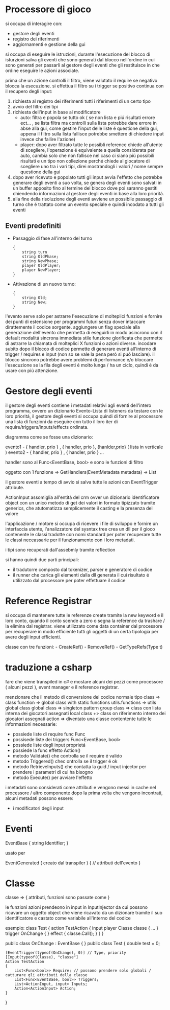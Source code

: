 # Processore di gioco
si occupa di interagire con:
- gestore degli eventi
- registro dei riferimenti 
- aggiornamenti e gestione della gui
  
si occupa di eseguire le istruzioni, durante l'esecuzione del blocco di isturzioni
salva gli eventi che sono generati dal blocco nell'ordine in cui sono generati
per passarli al gestore degli eventi che gli restituisce in che ordine eseguire 
le azioni associate.

prima che un azione controlli il filtro, viene valutato il require se negativo
blocca la esecuzione.
si effettua il filtro su i trigger se positivo continua con il recupero degli input:
1. richiesta al registro dei riferimenti tutti i riferimenti di un certo tipo
2. avvio del filtro dei tipi
3. richiesta dell'input in base al modificatore 
    - auto: filtra e popola se tutto ok ( se non lista e piú risultati errore ect... , se lista filtra ma controlli sulla lista potrebbe dare errore in abse alla gui, come gestire l'input delle liste é questione della gui, appena il filtro sulla lista fallisce potrebbe smettere di chiedere input invece che fallire l'azione)
    - player: dopo aver filtrato tutte le possibli reference chiede all'utente di scegliere, l'operazione é equivalente a quella considerata per auto, cambia solo che non fallisce nel caso ci siano piú possibili risultati e un tipo non collezione perché chiede al giocatore di scegliere uno tra i vari tipi, direi mostrandogli i valori / nome sempre questione della gui
4. dopo aver ricevuto e popolato tutti gli input avvia l'effetto che potrebbe generare degli eventi a suo volta, se genera degli eventi sono salvati in un buffer apposito fino al termine del blocco dove poi saranno 
gestiti chiendendo informazioni al gestore degli eventi in base alla loro prioritá. 
5. alla fine della risoluzione degli eventi avviene un possibile passaggio di turno che é trattato come un evento speciale e quindi incodato a tutti gli eventi 

## Eventi predefiniti
- Passaggio di fase all'interno del turno
    ```
    {
        string turn
        string OldPhase;
        string NewPhase;
        player OldPlayer;
        player NewPlayer;
    }
    ```
- Attivazione di un nuovo turno: 
    ```
    {
        string Old;
        string New;
    }
    ```

l'evento serve solo per astrarre l'esecuzione di molteplici funzioni e fornire dei punti di estensione per 
programmi futuri senza dover intaccare dirattemente il codice sorgente.
aggiungere un flag speciale alla generazione dell'evento che permetta di eseguirli in modo asincrono con il 
default modalitá sincrona immediata stile funzione glorificata che permette di astrarre la chiamata di molteplici X funzioni o azioni diverse.
incodare subito dopo il blocco di codice permette di generare eventi all'interno di 
trigger / requires e input (non so se vale la pena peró si puó lasciare).
il blocco sincrono potrebbe avere problemi di performance e/o bloccare l'esecuzione 
se la fila degli eventi é molto lunga / ha un ciclo, quindi é da usare con piú 
attenzione.

# Gestore degli eventi
il gestore degli eventi contiene i metadati relativi agli eventi dell'intero programma, 
ovvero un dizionario Evento-Lista di listeners da testare con le loro prioritá, 
il gestore degli eventi si occupa quindi di fornire al processore una lista di funzioni da eseguire
con tutto il loro iter di require/triggers/inputs/effects ordinata.

diagramma come se fosse una dizionario:

evento1 - { handler, prio } , { handler, prio }, {hanlder,prio} ( lista in verticale )
evento2 - { handler, prio } , { handler, prio }
...

handler sono al Func<EventBase, bool> e sono le funzioni di filtro 

oggetto con 1 funzione => GetHandlers(EventMetadata metadata) -> List<Handlers>


il gestore eventi a tempo di avvio si salva tutte le azioni con EventTrigger attribute.

ActionInput assomiglia all'entitá del crm ovver un dizionario identificatore object con un unico metodo di get dei valori in formato tipizzato tramite generics, che atutomatizza semplicemente il casting e la presenza del valore

l'applicazione / motore si occupa di ricevere i file di sviluppo e fornire un interfaccia utente, l'analizzatore del sysntax tree crea un dll per il gioco contenente le classi
tradotte con nomi standard per poter recuperare tutte le classi neceassarie per il funzionamento con i loro metadati.

i tipi sono recuperati dall'assebmly tramite reflection

si hanno quindi due parti principali:
- il tradutorre composto dal tokenizer, parser e generatore di codice
- il runner che carica gli elementi dalla dll generata il cui risultato é utilizzato dal processore per poter effettuare il codice 

# Reference Registrar
si occupa di mantenere tutte le referenze create tramite la new keyword e il loro conto, quando 
il conto scende a zero o segna la reference da trashare / la elimina dal registrar.
viene utilizzato come data container dal processore per recuperare in modo efficiente tutti gli oggetti 
di un certa tipologia per avere degli input efficienti.

classe con tre funzioni:
    - CreateRef()
    - RemoveRef()
    - GetTypeRefs(Type t)

# traduzione a csharp

fare che viene transpiled in c# e mostare alcuni dei pezzi come processore ( alcuni pezzi ), event manager e il reference registrar.

menzionare che il metodo di conversione del codice normale tipo
class => class
function => global class with static functions
utils.functions => utils global class 
global class => singleton pattern
group class => class con lista interna dei giocatori assegnati
local class +> class on riferimento interno dei giocatori assegnati
action => diventato una classe contentente tutte le informazioni necessarie:
- possiede liste di require func Func<bool>
- possisede liste dei triggers Func<EventBase, bool>
- possiede liste degli input proprietá 
- possiede la func effetto Action() 
- metodo Validate() che controlla se il require é valido
- metodo Triggered() chec ontrolla se il trigger é ok
- metodo RetrieveInputs() che contatta la guid / input injector per prendere i parametri di cui ha bisogno
- metodo Execute() per avviare l'effetto

i metadati sono considerati come attributi e vengono messi in cache nel processore / altro componente dopo la prima volta che vengono incontrati, alcuni metadati possono essere:
- i modificatori degli input

# Eventi
EventBase
{
    string Identifier;
}

usato per 

EventGenerated ( creato dal transpiler )
{
    // attributi dell'evento
}

# Classe
classe => 
{
    attributi,
    funzioni sono passate come 
}

le funzioni azioni prendeono in input in InputInjector da cui possono ricavare 
un oggetto object che viene ricavato da un dizionare tramite il suo identificatore
e castato come variabile all'interno del codice 

esempio:
class Test
{
    action TestAction
    {
        input player Classe classe { ... }
        trigger OnChange { }
        effect { classe.Call(); }
    }
}

public class OnChange : EventBase { }
public class Test
{
    double test = 0;

    [EventTrigger(typeof(OnChange), 0)] // Type, priority
    [Input(typeof(Classe), "classe"]
    Action TestAction
    {
        List<Func<bool>> Require; // possono prendere solo globali / catturare gli attributi della classe
        List<Func<EventBase, bool>> Triggers;
        List<ActionInput, input> Inputs;
        Action<ActionInput> Action;
    }
}
